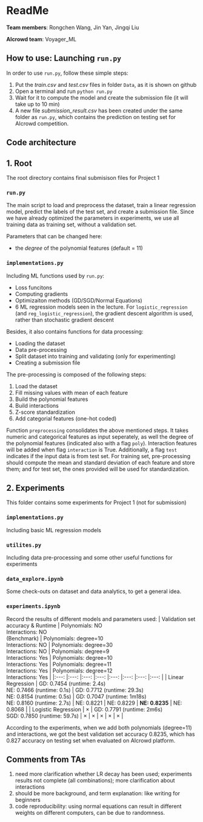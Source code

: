 # ReadMe
**Team members**: Rongchen Wang, Jin Yan, Jingqi Liu

**AIcrowd team**: Voyager_ML

## How to use: Launching `run.py`
In order to use `run.py`, follow these simple steps:
1. Put the *train.csv* and *test.csv* files in folder `Data`, as it is shown on github
2. Open a terminal and run `python run.py`
3. Wait for it to compute the model and create the submission file (it will take up to 10 min)
4. A new file *submission_result.csv* has been created under the same folder as `run.py`, which contains the prediction on testing set for AIcrowd competition.

## Code architecture
## 1. Root
The root directory contains final submisison files for Project 1
### `run.py`
The main script to load and preprocess the dataset, train a linear regression model, predict the labels of the test set, and create a submission file. Since we have already optimized the parameters in experiments, we use all training data as training set, without a validation set.

Parameters that can be changed here:
* the *degree* of the polynomial features (default = 11)

### `implementations.py`
Including ML functions used by `run.py`:
- Loss funcitons
- Computing gradients
- Optimizaiton methods (GD/SGD/Normal Equations)
- 6 ML regression models seen in the lecture. For `logistic_regression` (and `reg_logistic_regression`), the gradient descent algorithm is used, rather than stochastic gradient descent

Besides, it also contains functions for data processing:
- Loading the dataset
- Data pre-processing
- Split dataset into training and validating (only for experimenting)
- Creating a submission file

The pre-processing is composed of the following steps:
1. Load the dataset
2. Fill missing values with mean of each feature
3. Build the polynomial features
4. Build interactions
5. Z-score standardization
6. Add categorial features (one-hot coded)

Function `preprocessing` consolidates the above mentioned steps. It takes numeric and categorical features as input seperately, as well the degree of the polynomial features (indicated also with a flag `poly`). Interaction features will be added when flag `interaction` is True. Additionally, a flag `test` indicates if the input data is from test set. For training set, pre-processing should compute the mean and standard deviation of each feature and store them; and for test set, the ones provided will be used for standardization.


## 2. Experiments
This folder contains some experiments for Project 1 (not for submission)

### `implementations.py`
Including basic ML regression models

### `utilites.py`
Including data pre-processing and some other useful functions for experiments

### `data_explore.ipynb`
Some check-outs on dataset and data analytics, to get a general idea.

### `experiments.ipynb`
Record the results of different models and parameters used:
| Validation set accuracy & Runtime 	| Polynomials: NO<br>Interactions: NO<br>(Benchmark) 	| Polynomials: degree=10<br>Interactions: NO 	| Polynomials: degree=30<br>Interactions: NO 	| Polynomials: degree=9<br>Interactions: Yes 	| Polynomials: degree=10<br>Interactions: Yes 	| Polynomials: degree=11<br>Interactions: Yes 	| Polynomials: degree=12<br>Interactions: Yes 	|
|:---:	|:---:	|:---:	|:---:	|:---:	|:---:	|:---:	|:---:	|
| Linear Regression 	| GD: 0.7454 (runtime: 2.4s)<br>NE: 0.7466 (runtime: 0.1s) 	| GD: 0.7712 (runtime: 29.3s)<br>NE: 0.8154 (runtime: 0.5s) 	| GD: 0.7047 (runtime: 1m18s)<br>NE: 0.8160 (runtime: 2.7s) 	| NE: 0.8221 	| NE: 0.8229 	| **NE: 0.8235** 	| NE: 0.8068 	|
| Logistic Regression 	| × 	| GD: 0.7791 (runtime: 2m6s)<br>SGD: 0.7850 (runtime: 59.7s) 	| × 	| × 	| × 	| × 	| × 	|

According to the experiments, when we add both polynomials (degree=11) and interactions, we got the best validation set accuracy 0.8235, which has 0.827 accuracy on testing set when evaluated on AIcrowd platform.  

## Comments from TAs
1. need more clarification whether LR decay has been used; experiments results not complete (all combinations); more clarification about interactions
2. should be more background, and term explanation: like writing for beginners
2. code reproducibility: using normal equations can result in different weights on different computers, can be due to randomness.
